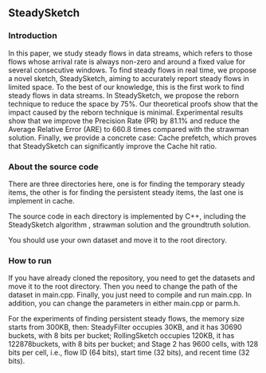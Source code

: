 ## SteadySketch

### Introduction

In this paper, we study steady flows in data streams, which refers to those flows whose arrival rate is always non-zero and around a fixed value for several consecutive windows. To find steady flows in real time, we propose a novel sketch, SteadySketch, aiming to accurately report steady flows in limited space. To the best of our knowledge, this is the first work to find steady flows in data streams. In SteadySketch, we propose the reborn technique to reduce the space by 75%. Our theoretical proofs show that the impact caused by the reborn technique is minimal. Experimental results show that we improve the Precision Rate (PR) by 81.1% and reduce the Average Relative Error (ARE) to 660.8 times compared with the strawman solution. Finally, we provide a concrete case: Cache prefetch, which proves that SteadySketch can significantly improve the Cache hit ratio.



### About the source code

There are three directories here, one is for finding the temporary steady items,  the other is for finding the persistent steady items, the last one is implement in cache.

The source code in each directory is implemented by C++, including the SteadySketch algorithm , strawman solution and the groundtruth solution.

You should use your own dataset and move it to the root directory.

### How to run

If you have already cloned the repository, you need to get the datasets and move it to the root directory. Then you need to change the path of the dataset in main.cpp. Finally, you just need to compile and run main.cpp. In addition, you can change the parameters in either main.cpp or parm.h.   
   
For the experiments of finding persistent steady flows, the memory size starts from 300KB, then: SteadyFilter occupies 30KB, and it has 30690 buckets, with 8 bits per bucket; RollingSketch occupies 120KB, it has 122878buckets, with 8 bits per bucket; and Stage 2 has 9600 cells, with 128 bits per cell, i.e., flow ID (64 bits), start time (32 bits), and recent time (32 bits).
